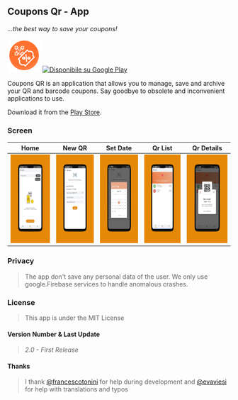 ## Coupons Qr - App



*...the best way to save your coupons!*

 <img src="https://github.com/Xiryl/Coupons-Qr-App/blob/master/img/icona.png" height="75px">  <a href='https://play.google.com/store/apps/details?id=it.chiarani.qrcoupons'><img alt='Disponibile su Google Play' src='https://play.google.com/intl/en_us/badges/images/generic/it_badge_web_generic.png' height='70px' /></a> 

Coupons QR is an application that allows you to manage, save and archive your QR and barcode coupons. Say goodbye to obsolete and inconvenient applications to use.

Download it from the [Play Store](https://play.google.com/store/apps/details?id=it.chiarani.qrcoupons).

### Screen
|Home|New QR| Set Date|Qr List| Qr Details|
| --- | --- | --- | --- | --- |
|<img src="https://github.com/Xiryl/Coupons-Qr-App/blob/master/img/unnamed.png" height="200px">| <img src="https://github.com/Xiryl/Coupons-Qr-App/blob/master/img/unnamed-2.png" height="200px">| <img src="https://github.com/Xiryl/Coupons-Qr-App/blob/master/img/unnamed-3.png" height="200px">| <img src="https://github.com/Xiryl/Coupons-Qr-App/blob/master/img/unnamed-4.png" height="200px">| <img src="https://github.com/Xiryl/Coupons-Qr-App/blob/master/img/unnamed-5.png" height="200px">|

### Privacy

> The app don't save any personal data of the user. We only use google.Firebase services to handle anomalous crashes.

### License

> This app is under the MIT License

#### Version Number & Last Update
> *2.0 - First Release*

#### Thanks

> I thank [@francescotonini](https://github.com/francescotonini) for help during development and [@evaviesi](https://www.facebook.com/eva.viesi) for help with translations and typos
